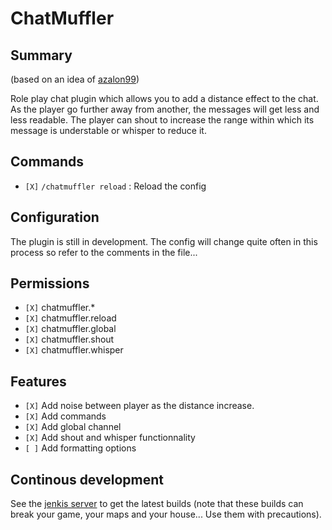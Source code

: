 # ChatMuffler

## Summary

(based on an idea of [azalon99](http://forums.bukkit.org/members/azalon99.90924720/))

Role play chat plugin which allows you to add a distance effect to the chat.
As the player go further away from another, the messages will get less and less readable.
The player can shout to increase the range within which its message is understable or whisper to reduce it.

## Commands

- `[X]` ``/chatmuffler reload`` : Reload the config

## Configuration

The plugin is still in development. The config will change quite often in this process so refer to the comments in the file...

## Permissions

- `[X]` chatmuffler.*
- `[X]` chatmuffler.reload
- `[X]` chatmuffler.global
- `[X]` chatmuffler.shout
- `[X]` chatmuffler.whisper

## Features

- `[X]` Add noise between player as the distance increase.
- `[X]` Add commands
- `[X]` Add global channel
- `[X]` Add shout and whisper functionnality
- `[ ]` Add formatting options

## Continous development

See the [jenkis server](http://ci.ribesg.fr/view/bendem/) to get the latest builds (note that these builds can break your game, your maps and your house... Use them with precautions).
